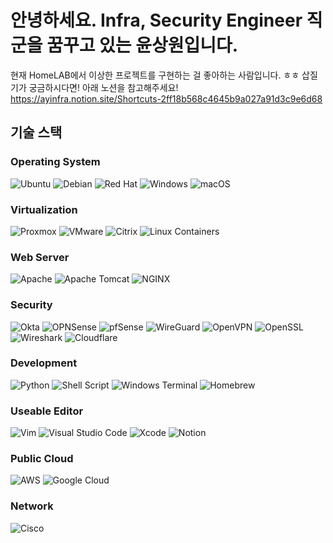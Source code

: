 # 안녕하세요. Infra, Security Engineer 직군을 꿈꾸고 있는 윤상원입니다.
현재 HomeLAB에서 이상한 프로젝트를 구현하는 걸 좋아하는 사람입니다. ㅎㅎ
삽질기가 궁금하시다면! 아래 노션을 참고해주세요!
https://ayinfra.notion.site/Shortcuts-2ff18b568c4645b9a027a91d3c9e6d68
## 기술 스택 

### Operating System
![Ubuntu](https://a11ybadges.com/badge?logo=ubuntu) ![Debian](https://a11ybadges.com/badge?logo=debian) ![Red Hat](https://a11ybadges.com/badge?logo=redhat) ![Windows](https://a11ybadges.com/badge?logo=windows) ![macOS](https://a11ybadges.com/badge?logo=macos)

### Virtualization
![Proxmox](https://a11ybadges.com/badge?logo=proxmox) ![VMware](https://a11ybadges.com/badge?logo=vmware) ![Citrix](https://a11ybadges.com/badge?logo=citrix) ![Linux Containers](https://a11ybadges.com/badge?logo=linuxcontainers)


### Web Server 
![Apache](https://a11ybadges.com/badge?logo=apache) ![Apache Tomcat](https://a11ybadges.com/badge?logo=apachetomcat) ![NGINX](https://a11ybadges.com/badge?logo=nginx)

### Security 
![Okta](https://a11ybadges.com/badge?logo=okta) ![OPNSense](https://a11ybadges.com/badge?logo=opnsense) ![pfSense](https://a11ybadges.com/badge?logo=pfsense) ![WireGuard](https://a11ybadges.com/badge?logo=wireguard) ![OpenVPN](https://a11ybadges.com/badge?logo=openvpn)
![OpenSSL](https://a11ybadges.com/badge?logo=openssl) ![Wireshark](https://a11ybadges.com/badge?logo=wireshark) ![Cloudflare](https://a11ybadges.com/badge?logo=cloudflare) 

### Development
![Python](https://img.shields.io/badge/python-3670A0?style=for-the-badge&logo=python&logoColor=ffdd54) ![Shell Script](https://img.shields.io/badge/shell_script-%23121011.svg?style=for-the-badge&logo=gnu-bash&logoColor=white) ![Windows Terminal](https://img.shields.io/badge/Windows%20Terminal-%234D4D4D.svg?style=for-the-badge&logo=windows-terminal&logoColor=white) ![Homebrew](https://a11ybadges.com/badge?logo=homebrew)

### Useable Editor 
![Vim](https://img.shields.io/badge/VIM-%2311AB00.svg?style=for-the-badge&logo=vim&logoColor=white) ![Visual Studio Code](https://img.shields.io/badge/Visual%20Studio%20Code-0078d7.svg?style=for-the-badge&logo=visual-studio-code&logoColor=white) ![Xcode](https://img.shields.io/badge/Xcode-007ACC?style=for-the-badge&logo=Xcode&logoColor=white) ![Notion](https://img.shields.io/badge/Notion-%23000000.svg?style=for-the-badge&logo=notion&logoColor=white)

### Public Cloud
![AWS](https://img.shields.io/badge/AWS-%23FF9900.svg?style=for-the-badge&logo=amazon-aws&logoColor=white) ![Google Cloud](https://img.shields.io/badge/GoogleCloud-%234285F4.svg?style=for-the-badge&logo=google-cloud&logoColor=white)

### Network
![Cisco](https://a11ybadges.com/badge?logo=cisco) 


